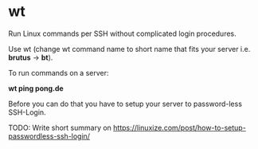 # wt
Run Linux commands per SSH without complicated login procedures.

Use wt (change wt command name to short name that fits your server i.e. **brutus** -> **bt**).

To run commands on a server:

**wt ping pong.de**

Before you can do that you have to setup your server to password-less SSH-Login.

TODO: Write short summary on https://linuxize.com/post/how-to-setup-passwordless-ssh-login/
